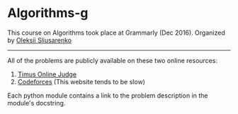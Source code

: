 # Algorithms-g

This course on Algorithms took place at Grammarly (Dec 2016). Organized by [Oleksii Sliusarenko](https://github.com/alyaxey)

---

All of the problems are publicly available on these two online resources:

1. [Timus Online Judge](http://acm.timus.ru/)
2. [Codeforces](http://codeforces.com/problemset) (This website tends to be slow)

Each python module contains a link to the problem description in the module's docstring.
